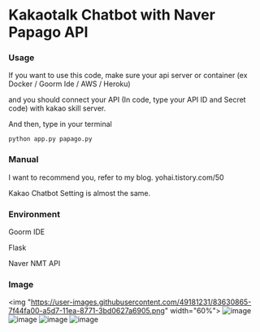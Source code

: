 # Kakaotalk Chatbot with Naver Papago API


### Usage
If you want to use this code, make sure your api server or container (ex Docker / Goorm Ide / AWS / Heroku)

and you should connect your API (In code, type your API ID and Secret code) with kakao skill server.

And then, type in your terminal
```
python app.py papago.py
```

### Manual

I want to recommend you, refer to my blog.
yohai.tistory.com/50

Kakao Chatbot Setting is almost the same.

### Environment

Goorm IDE

Flask

Naver NMT API

### Image
<img "https://user-images.githubusercontent.com/49181231/83630865-7f44fa00-a5d7-11ea-8771-3bd0627a6905.png" width="60%">
![image](https://user-images.githubusercontent.com/49181231/83794437-f910dc80-a6d8-11ea-92e5-7229e9299b05.png)
![image](https://user-images.githubusercontent.com/49181231/83794464-04fc9e80-a6d9-11ea-90b9-20f4b1aba6c0.png)
![image](https://user-images.githubusercontent.com/49181231/83794488-0f1e9d00-a6d9-11ea-906e-5590a7ac66d6.png)
![image](https://user-images.githubusercontent.com/49181231/83794508-1645ab00-a6d9-11ea-8a26-62b7808663d0.png)

